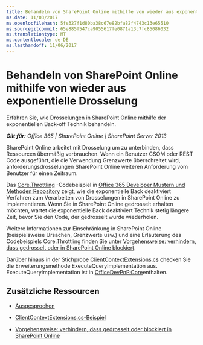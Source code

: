 ```yaml
---
title: Behandeln von SharePoint Online mithilfe von wieder aus exponentielle Drosselung
ms.date: 11/03/2017
ms.openlocfilehash: 5fe327f1d80ba38c67e82bfa82f4743c13e65510
ms.sourcegitcommit: 65e885f547ca9055617fe0871a13c7fc85086032
ms.translationtype: MT
ms.contentlocale: de-DE
ms.lasthandoff: 11/06/2017
---
```

# <a name="handle-sharepoint-online-throttling-by-using-exponential-back-off"></a>Behandeln von SharePoint Online mithilfe von wieder aus exponentielle Drosselung

Erfahren Sie, wie Drosselungen in SharePoint Online mithilfe der exponentiellen Back-off Technik behandeln. 
    
_**Gilt für:** Office 365 | SharePoint Online | SharePoint Server 2013_

SharePoint Online arbeitet mit Drosselung um zu unterbinden, dass Ressourcen übermäßig verbrauchen. Wenn ein Benutzer CSOM oder REST Code ausgeführt, die die Verwendung Grenzwerte überschreitet wird, anforderungsdrosselungen SharePoint Online weiteren Anforderung vom Benutzer für einen Zeitraum. 
    
Das [Core.Throttling](https://github.com/SharePoint/PnP/tree/master/Samples/Core.Throttling) -Codebeispiel in [Office 365 Developer Mustern und Methoden Repository](https://github.com/SharePoint/PnP) zeigt, wie die exponentielle Back deaktiviert Verfahren zum Verarbeiten von Drosselungen in SharePoint Online zu implementieren. Wenn Sie in SharePoint Online gedrosselt erhalten möchten, wartet die exponentielle Back deaktiviert Technik stetig längere Zeit, bevor Sie den Code, der gedrosselt wurde wiederholen.
    
Weitere Informationen zur Einschränkung in SharePoint Online (beispielsweise Ursachen, Grenzwerte usw.) und eine Erläuterung des Codebeispiels Core.Throttling finden Sie unter [Vorgehensweise: verhindern, dass gedrosselt oder in SharePoint Online blockiert](https://msdn.microsoft.com/library/office/dn889829.aspx). 

Darüber hinaus in der Stichprobe [ClientContextExtensions.cs](https://github.com/SharePoint/PnP/blob/dev/Samples/Core.Throttling/Core.Throttling/ClientContextExtensions.cs) checken Sie die Erweiterungsmethode ExecuteQueryImplementation aus. ExecuteQueryImplementation ist in [OfficeDevPnP.Core](https://github.com/SharePoint/PnP-Sites-Core/tree/master/Core/OfficeDevPnP.Core)enthalten.    

## <a name="additional-resources"></a>Zusätzliche Ressourcen
<a name="bk_addresources"> </a>

-  [Ausgesprochen](Office-365-development-patterns-and-practices-solution-guidance.md)
    
-  [ClientContextExtensions.cs-Beispiel](https://github.com/SharePoint/PnP/blob/dev/Samples/Core.Throttling/Core.Throttling/ClientContextExtensions.cs)
    
-  [Vorgehensweise: verhindern, dass gedrosselt oder blockiert in SharePoint Online](https://msdn.microsoft.com/library/office/dn889829.aspx)
